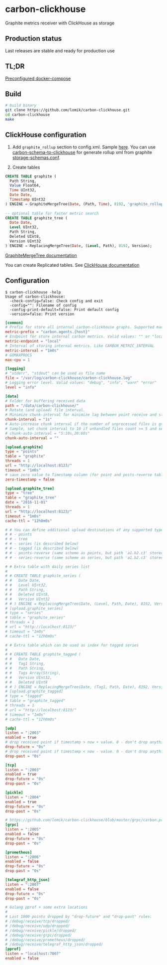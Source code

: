 # carbon-clickhouse
Graphite metrics receiver with ClickHouse as storage

## Production status
Last releases are stable and ready for production use

## TL;DR
[Preconfigured docker-compose](https://github.com/lomik/graphite-clickhouse-tldr)

## Build
```sh
# build binary
git clone https://github.com/lomik/carbon-clickhouse.git
cd carbon-clickhouse
make
```

## ClickHouse configuration

1. Add `graphite_rollup` section to config.xml. Sample [here](https://clickhouse.yandex/docs/en/operations/table_engines/graphitemergetree/). You can use [carbon-schema-to-clickhouse](https://github.com/bzed/carbon-schema-to-clickhouse) for generate rollup xml from graphite [storage-schemas.conf](http://graphite.readthedocs.io/en/latest/config-carbon.html#storage-schemas-conf).

2. Create tables
```sql
CREATE TABLE graphite ( 
  Path String,  
  Value Float64,  
  Time UInt32,  
  Date Date,  
  Timestamp UInt32
) ENGINE = GraphiteMergeTree(Date, (Path, Time), 8192, 'graphite_rollup');
 
-- optional table for faster metric search
CREATE TABLE graphite_tree (
  Date Date,
  Level UInt32,
  Path String,
  Deleted UInt8,
  Version UInt32
) ENGINE = ReplacingMergeTree(Date, (Level, Path), 8192, Version);
```

[GraphiteMergeTree documentation](https://clickhouse.yandex/docs/en/table_engines/graphitemergetree.html)

You can create Replicated tables. See [ClickHouse documentation](https://clickhouse.yandex/docs/en/table_engines/replication.html)

## Configuration
```
$ carbon-clickhouse -help
Usage of carbon-clickhouse:
  -check-config=false: Check config and exit
  -config="": Filename of config
  -config-print-default=false: Print default config
  -version=false: Print version
```

```toml
[common]
# Prefix for store all internal carbon-clickhouse graphs. Supported macroses: {host}
metric-prefix = "carbon.agents.{host}"
# Endpoint for store internal carbon metrics. Valid values: "" or "local", "tcp://host:port", "udp://host:port"
metric-endpoint = "local"
# Interval of storing internal metrics. Like CARBON_METRIC_INTERVAL
metric-interval = "1m0s"
# GOMAXPROCS
max-cpu = 1

[logging]
# "stderr", "stdout" can be used as file name
file = "/var/log/carbon-clickhouse/carbon-clickhouse.log"
# Logging error level. Valid values: "debug", "info", "warn" "error"
level = "info"

[data]
# Folder for buffering received data
path = "/data/carbon-clickhouse/"
# Rotate (and upload) file interval.
# Minimize chunk-interval for minimize lag between point receive and store
chunk-interval = "1s"
# Auto-increase chunk interval if the number of unprocessed files is grown
# Sample, set chunk interval to 10 if unhandled files count >= 5 and set to 60s if unhandled files count >= 20:
# chunk-auto-interval = "5:10s,20:60s"
chunk-auto-interval = ""

[upload.graphite]
type = "points"
table = "graphite"
threads = 1
url = "http://localhost:8123/"
timeout = "1m0s"
# save zero value to Timestamp column (for point and posts-reverse tables)
zero-timestamp = false 

[upload.graphite_tree]
type = "tree"
table = "graphite_tree"
date = "2016-11-01"
threads = 1
url = "http://localhost:8123/"
timeout = "1m0s"
cache-ttl = "12h0m0s"

# # You can define additional upload destinations of any supported type:
# # - points
# # - tree
# # - series (is described below)
# # - tagged (is described below)
# # - points-reverse (same scheme as points, but path 'a1.b2.c3' stored as 'c3.b2.a1')
# # - series-reverse (same scheme as series, but path 'a1.b2.c3' stored as 'c3.b2.a1')

# # Extra table with daily series list
#
# # CREATE TABLE graphite_series (
# #   Date Date,
# #   Level UInt32,
# #   Path String,
# #   Deleted UInt8,
# #   Version UInt32
# # ) ENGINE = ReplacingMergeTree(Date, (Level, Path, Date), 8192, Version);
# [upload.graphite_series]
# type = "series"
# table = "graphite_series"
# threads = 1
# url = "http://localhost:8123/"
# timeout = "1m0s"
# cache-ttl = "12h0m0s"

# # Extra table which can be used as index for tagged series
#
# # CREATE TABLE graphite_tagged (
# #   Date Date,
# #   Tag1 String,
# #   Path String,
# #   Tags Array(String),
# #   Version UInt32,
# #   Deleted UInt8
# # ) ENGINE = ReplacingMergeTree(Date, (Tag1, Path, Date), 8192, Version);
# [upload.graphite_tagged]
# type = "tagged"
# table = "graphite_tagged"
# threads = 1
# url = "http://localhost:8123/"
# timeout = "1m0s"
# cache-ttl = "12h0m0s"

[udp]
listen = ":2003"
enabled = true
# drop received point if timestamp > now + value. 0 - don't drop anything
drop-future = "0s"
# drop received point if timestamp < now - value. 0 - don't drop anything
drop-past = "0s"

[tcp]
listen = ":2003"
enabled = true
drop-future = "0s"
drop-past = "0s"

[pickle]
listen = ":2004"
enabled = true
drop-future = "0s"
drop-past = "0s"

# https://github.com/lomik/carbon-clickhouse/blob/master/grpc/carbon.proto
[grpc]
listen = ":2005"
enabled = false
drop-future = "0s"
drop-past = "0s"

[prometheus]
listen = ":2006"
enabled = false
drop-future = "0s"
drop-past = "0s"

[telegraf_http_json]
listen = ":2007"
enabled = false
drop-future = "0s"
drop-past = "0s"

# Golang pprof + some extra locations
#
# Last 1000 points dropped by "drop-future" and "drop-past" rules:
# /debug/receive/tcp/dropped/
# /debug/receive/udp/dropped/
# /debug/receive/pickle/dropped/
# /debug/receive/grpc/dropped/
# /debug/receive/prometheus/dropped/
# /debug/receive/telegraf_http_json/dropped/
[pprof] 
listen = "localhost:7007"
enabled = false
```
